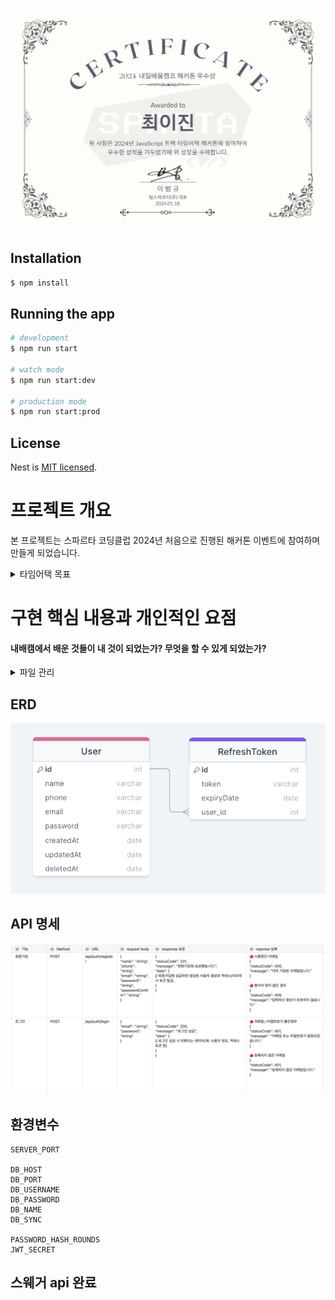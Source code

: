 ![우수상](https://github.com/leesin1040/2024nbcamp_timeattack/blob/main/forreadme/Pasted%20image%2020240118180243.png?raw=true)

## Installation

```bash
$ npm install
```

## Running the app

```bash
# development
$ npm run start

# watch mode
$ npm run start:dev

# production mode
$ npm run start:prod
```

## License

Nest is [MIT licensed](LICENSE).

# 프로젝트 개요

본 프로젝트는 스파르타 코딩클럽 2024년 처음으로 진행된 해커톤 이벤트에 참여하며 만들게 되었습니다.

<details><summary>타임어택 목표</summary>
<pre><code>
	
Nest.Js를 사용하여 RESTful API를 만들어 회원가입 및 로그인 기능을 구현합니다.
ORM을 사용하여 데이터베이스와 상호 작용합니다.
Passport 및 JWT를 사용하여 인증을 구현합니다.
에러 핸들링 및 보안을 고려합니다.
요구 조건은 다음과 같습니다:

프로젝트 설정:

Nest.js 프로젝트 생성
선호하는 ORM 설정 및 모델 작성
JWT 모듈 설치 및 설정
회원가입 API 구현:

사용자 모델 정의 및 데이터베이스에 저장
유효성 검사를 통한 데이터 입력 확인 (이메일, 비밀번호, 이름, 전화번호)
비밀번호 암호화
로그인 API 구현 (유효성 검사 및 JWT 토큰 발급)

인증 미들웨어 (accessToken, refreshToken)

에러 핸들링 및 보안 강화

참고사항:

TypeScript를 사용하여 코드 작성
Nest.js CLI를 활용하여 모듈, 서비스, 컨트롤러를 생성
필요한 의존성은 npm 또는 yarn을 통해 설치
데이터베이스 선택은 자유롭게 할 수 있으며, MySQL을 예로 들 수 있습니다.
API 문서는 Swagger를 사용하여 작성
조건(필수):

인터페이스, 비즈니스 로직, 영속성 관리에 따라 책임과 역할을 적절히 나누었습니다.
에러 핸들링을 고려해야 합니다. 사용자가 어떤 행동을 하든 404, 500 페이지를 보는 일은 없어야 합니다.
</code></pre>

</details>

# 구현 핵심 내용과 개인적인 요점

#### 내배캠에서 배운 것들이 내 것이 되었는가? 무엇을 할 수 있게 되었는가?

<details><summary>파일 관리</summary>
<pre><code>

## 리프레시 토큰 사용해보기

- 리프레시 토큰을 사용한 장기 엑세스 허용
- 프로젝트를 길게 하지는 않았기 때문에 로그인이 풀릴 일은 별로 없었지만 도전해보고 싶었다.
- 서버가 리프레시토큰을 가지고 있게 되어 토큰 탈취 등에서 보안을 강화할 수 있다.

## 에러핸들링 미들웨어

- 시간내에 구현하지 못했다.

# 프로젝트를 구성하는데에 여러개의 파일이 존재하는 장점인가 단점인가?

##### 파일이 많은 경우 장점

- 파일의 수가 많은 경우, 모듈화와 재사용성을 높일 수 있다.
- 각 파일이 특정 기능이나 역할을 가짐으로써 필요한 경우 해당 파일만 임포트하여 사용할 수 있다.
- 코드 가독성과 유지보수성을 높일 수 있다.
- 여러 개발자의 동시 작업이 용이하다(충돌 발생이 줄어든다).

##### 파일이 많은 경우 단점

- 파일간 관계 파악이 어려울 수 있다(네이밍 중요성).
- 프로젝트 구조가 복잡해질 수 있다(디렉토리 구조 중요성).
- 파일을 찾거나 관리하기 어려울 수 있다.

</code></pre>

</details>

## ERD

![erd](https://github.com/leesin1040/2024nbcamp_timeattack/blob/main/forreadme/1.png?raw=true)

## API 명세

![api명세](https://github.com/leesin1040/2024nbcamp_timeattack/blob/main/forreadme/2.png?raw=true)

## 환경변수

```
SERVER_PORT

DB_HOST
DB_PORT
DB_USERNAME
DB_PASSWORD
DB_NAME
DB_SYNC

PASSWORD_HASH_ROUNDS
JWT_SECRET
```

## 스웨거 api 완료
